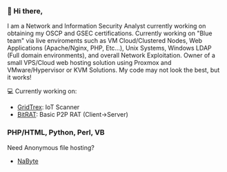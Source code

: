 ### 💬 Hi there,

I am a Network and Information Security Analyst currently working on obtaining my OSCP and GSEC certifications. Currently working on "Blue team" via live enviroments such as VM Cloud/Clustered Nodes, Web Applications (Apache/Nginx, PHP, Etc...), Unix Systems, Windows LDAP (Full domain environments), and overall Network Exploitation. Owner of a small VPS/Cloud web hosting solution using Proxmox and VMware/Hypervisor or KVM Solutions. My code may not look the best, but it works! 

💻 Currently working on: 
- [GridTrex](https://github.com/X1pe0/GridTrex): IoT Scanner
- [BitRAT](https://github.com/X1pe0/bitrat): Basic P2P RAT (Client->Server)

### PHP/HTML, Python, Perl, VB

Need Anonymous file hosting?
- [NaByte](https://nabyte.com)
<!--
**X1pe0/X1pe0** is a ✨ _special_ ✨ repository because its `README.md` (this file) appears on your GitHub profile.

Here are some ideas to get you started:

- 🔭 I’m currently working on ...
- 🌱 I’m currently learning ...
- 👯 I’m looking to collaborate on ...
- 🤔 I’m looking for help with ...
- 💬 Ask me about ...
- 📫 How to reach me: ...
- 😄 Pronouns: ...
- ⚡ Fun fact: ...
-->
